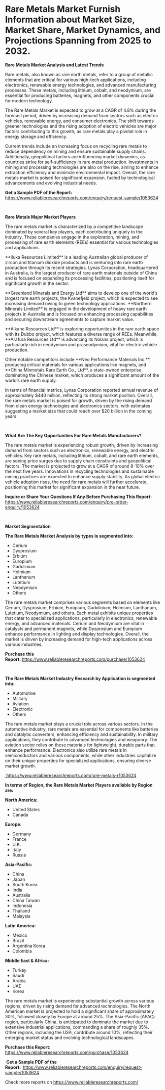 <p><h1>Rare Metals Market Furnish Information about Market Size, Market Share, Market Dynamics, and Projections Spanning from 2025 to 2032.</h1></p><p><strong>Rare Metals Market Analysis and Latest Trends</strong></p>
<p><p>Rare metals, also known as rare earth metals, refer to a group of metallic elements that are critical for various high-tech applications, including electronics, renewable energy technologies, and advanced manufacturing processes. These metals, including lithium, cobalt, and neodymium, are essential for producing batteries, magnets, and other components crucial for modern technology.</p><p>The Rare Metals Market is expected to grow at a CAGR of 4.8% during the forecast period, driven by increasing demand from sectors such as electric vehicles, renewable energy, and consumer electronics. The shift towards greener technologies and the rising adoption of electric vehicles are major factors contributing to this growth, as rare metals play a pivotal role in energy storage and efficiency.</p><p>Current trends include an increasing focus on recycling rare metals to reduce dependency on mining and ensure sustainable supply chains. Additionally, geopolitical factors are influencing market dynamics, as countries strive for self-sufficiency in rare metal production. Investments in mining and processing technologies are also on the rise, aiming to enhance extraction efficiency and minimize environmental impact. Overall, the rare metals market is poised for significant expansion, fueled by technological advancements and evolving industrial needs.</p></p>
<p><strong>Get a Sample PDF of the Report:&nbsp;</strong> <a href="https://www.reliableresearchreports.com/enquiry/request-sample/1053624?utm_campaign=2182&utm_medium=2&utm_source=Github&utm_content=ia&utm_term=30012025&utm_id=rare-metals">https://www.reliableresearchreports.com/enquiry/request-sample/1053624</a></p>
<p>&nbsp;</p>
<p><strong>Rare Metals Major Market Players</strong></p>
<p><p>The rare metals market is characterized by a competitive landscape dominated by several key players, each contributing uniquely to the industry. These companies engage in the exploration, mining, and processing of rare earth elements (REEs) essential for various technologies and applications.</p><p>**Iluka Resources Limited** is a leading Australian global producer of zircon and titanium dioxide products and is venturing into rare earth production through its recent strategies. Lynas Corporation, headquartered in Australia, is the largest producer of rare earth materials outside of China and is focused on expanding its processing facilities, positioning itself for significant growth in the sector.</p><p>**Greenland Minerals and Energy Ltd** aims to develop one of the world’s largest rare earth projects, the Kvanefjeld project, which is expected to see increasing demand owing to green technology applications. **Northern Minerals Limited** is engaged in the development of heavy rare earth projects in Australia and is focused on enhancing processing capabilities and securing downstream agreements to capture market value.</p><p>**Alkane Resources Ltd** is exploring opportunities in the rare earth space with its Dubbo project, which features a diverse range of REEs. Meanwhile, **Arafura Resources Ltd** is advancing its Nolans project, which is particularly rich in neodymium and praseodymium, vital for electric vehicle production.</p><p>Other notable competitors include **Neo Performance Materials Inc.**, producing critical materials for various applications like magnets, and **China Minmetals Rare Earth Co., Ltd**, a state-owned enterprise dominating the Chinese market, which produces a significant amount of the world’s rare earth supply.</p><p>In terms of financial metrics, Lynas Corporation reported annual revenue of approximately $440 million, reflecting its strong market position. Overall, the rare metals market is poised for growth, driven by the rising demand from clean energy technologies and electronics sectors, with estimates suggesting a market size that could reach over $20 billion in the coming years.</p></p>
<p>&nbsp;</p>
<p><strong>What Are The Key Opportunities For Rare Metals Manufacturers?</strong></p>
<p><p>The rare metals market is experiencing robust growth, driven by increasing demand from sectors such as electronics, renewable energy, and electric vehicles. Key rare metals, including lithium, cobalt, and rare earth elements, are seeing price surges due to supply chain constraints and geopolitical factors. The market is projected to grow at a CAGR of around 8-10% over the next five years. Innovations in recycling technologies and sustainable mining practices are expected to enhance supply stability. As global electric vehicle adoption rises, the need for rare metals will further accelerate, positioning this market for significant expansion in the near future.</p></p>
<p><strong>Inquire or Share Your Questions If Any Before Purchasing This Report:</strong> <a href="https://www.reliableresearchreports.com/enquiry/pre-order-enquiry/1053624?utm_campaign=2182&utm_medium=2&utm_source=Github&utm_content=ia&utm_term=30012025&utm_id=rare-metals">https://www.reliableresearchreports.com/enquiry/pre-order-enquiry/1053624</a></p>
<p>&nbsp;</p>
<p><strong>Market Segmentation</strong></p>
<p><strong>The Rare Metals Market Analysis by types is segmented into:</strong></p>
<p><ul><li>Cerium</li><li>Dysprosium</li><li>Erbium</li><li>Europium</li><li>Gadolinium</li><li>Holmium</li><li>Lanthanum</li><li>Lutetium</li><li>Neodymium</li><li>Others</li></ul></p>
<p><p>The rare metals market comprises various segments based on elements like Cerium, Dysprosium, Erbium, Europium, Gadolinium, Holmium, Lanthanum, Lutetium, Neodymium, and others. Each metal exhibits unique properties that cater to specialized applications, particularly in electronics, renewable energy, and advanced materials. Cerium and Neodymium are vital in catalysts and permanent magnets, while Dysprosium and Europium enhance performance in lighting and display technologies. Overall, the market is driven by increasing demand for high-tech applications across various industries.</p></p>
<p><strong>Purchase this Report:&nbsp;</strong><a href="https://www.reliableresearchreports.com/purchase/1053624?utm_campaign=2182&utm_medium=2&utm_source=Github&utm_content=ia&utm_term=30012025&utm_id=rare-metals">https://www.reliableresearchreports.com/purchase/1053624</a></p>
<p>&nbsp;</p>
<p><strong>The Rare Metals Market Industry Research by Application is segmented into:</strong></p>
<p><ul><li>Automotive</li><li>Military</li><li>Aviation</li><li>Electronic</li><li>Others</li></ul></p>
<p><p>The rare metals market plays a crucial role across various sectors. In the automotive industry, rare metals are essential for components like batteries and catalytic converters, enhancing efficiency and sustainability. In military applications, they contribute to advanced technologies and weaponry. The aviation sector relies on these materials for lightweight, durable parts that enhance performance. Electronics also utilize rare metals in semiconductors and various components, while other industries capitalize on their unique properties for specialized applications, ensuring diverse market growth.</p></p>
<p><a href="https://www.reliableresearchreports.com/rare-metals-r1053624?utm_campaign=2182&utm_medium=2&utm_source=Github&utm_content=ia&utm_term=30012025&utm_id=rare-metals">&nbsp;https://www.reliableresearchreports.com/rare-metals-r1053624</a></p>
<p><strong>In terms of Region, the Rare Metals Market Players available by Region are:</strong></p>
<p>
    <p> <strong> North America: </strong>
        <ul>
            <li>United States</li>
            <li>Canada</li>
        </ul>
        </p> 
    <p> <strong> Europe: </strong>
        <ul>
            <li>Germany</li>
            <li>France</li>
            <li>U.K.</li>
            <li>Italy</li>
            <li>Russia</li>
        </ul>
        </p> 
    <p> <strong> Asia-Pacific: </strong>
        <ul>
            <li>China</li>
            <li>Japan</li>
            <li>South Korea</li>
            <li>India</li>
            <li>Australia</li>
            <li>China Taiwan</li>
            <li>Indonesia</li>
            <li>Thailand</li>
            <li>Malaysia</li>
        </ul>
        </p> 
    <p> <strong> Latin America: </strong>
        <ul>
            <li>Mexico</li>
            <li>Brazil</li>
            <li>Argentina Korea</li>
            <li>Colombia</li>
        </ul>
        </p> 
    <p> <strong> Middle East & Africa: </strong>
        <ul>
            <li>Turkey</li>
            <li>Saudi</li>
            <li>Arabia</li>
            <li>UAE</li>
            <li>Korea</li>
        </ul>
    </p>
    </p>
<p><p>The rare metals market is experiencing substantial growth across various regions, driven by rising demand for advanced technologies. The North American market is projected to hold a significant share of approximately 30%, followed closely by Europe at around 25%. The Asia-Pacific (APAC) region, particularly China, is anticipated to dominate the market due to extensive industrial applications, commanding a share of roughly 35%. Other regions, including the USA, contribute around 10%, reflecting their emerging market status and evolving technological landscapes.</p></p>
<p><strong>Purchase this Report: </strong><a href="https://www.reliableresearchreports.com/purchase/1053624?utm_campaign=2182&utm_medium=2&utm_source=Github&utm_content=ia&utm_term=30012025&utm_id=rare-metals">https://www.reliableresearchreports.com/purchase/1053624</a></p>
<p>&nbsp;<strong>Get a Sample PDF of the Report:&nbsp;&nbsp;</strong><a href="https://www.reliableresearchreports.com/enquiry/request-sample/1053624?utm_campaign=2182&utm_medium=2&utm_source=Github&utm_content=ia&utm_term=30012025&utm_id=rare-metals">https://www.reliableresearchreports.com/enquiry/request-sample/1053624</a></p>
<p><strong></strong></p>
<p>Check more reports on <a href="https://www.reliableresearchreports.com/?utm_campaign=2182&utm_medium=2&utm_source=Github&utm_content=ia&utm_term=30012025&utm_id=rare-metals">https://www.reliableresearchreports.com/</a></p>